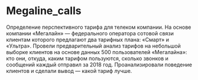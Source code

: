 # Megaline_calls
Определение перспективного тарифа для телеком компании. На основе компании «Мегалайн» — федерального оператора сотовой связи клиентам которого предлагают два тарифных плана: «Смарт» и «Ультра».  Провели предварительный анализ тарифов на небольшой выборке клиентов на основе данных 500 пользователей «Мегалайна»: кто они, откуда, каким тарифом пользуются, сколько звонков и сообщений каждый отправил за 2018 год. Проанализировали поведение клиентов и сделали вывод — какой тариф лучше.
